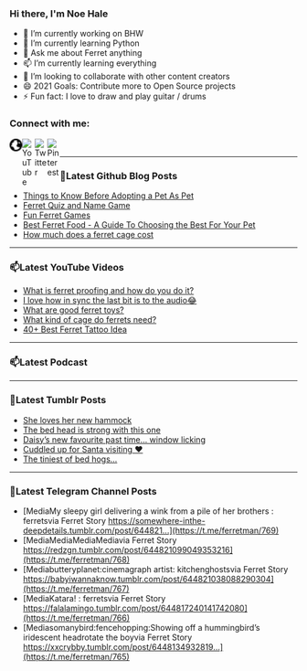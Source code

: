### Hi there, I'm Noe Hale

- 🔭 I’m currently working on BHW
- 🌱 I’m currently learning Python
- 💬 Ask me about Ferret anything
- 📫 I’m currently learning everything
- 🔭 I’m looking to collaborate with other content creators
- 😄 2021 Goals: Contribute more to Open Source projects
- ⚡ Fun fact: I love to draw and play guitar / drums

### Connect with me:

[<img align="left" alt="ferretvoice.com" width="22px" src="https://raw.githubusercontent.com/iconic/open-iconic/master/svg/globe.svg" />](https://ferretvoice.com)
[<img align="left" alt="YouTube" width="22px" src="https://cdn.jsdelivr.net/npm/simple-icons@v3/icons/youtube.svg" />](https://www.youtube.com/channel/UCk665XTfaMLVwFVWUmgnDiw)
[<img align="left" alt="Twitter" width="22px" src="https://cdn.jsdelivr.net/npm/simple-icons@v3/icons/twitter.svg" />](https://twitter.com/voiceferret)
[<img align="left" alt="Pinterest" width="22px" src="https://cdn.jsdelivr.net/npm/simple-icons@v3/icons/pinterest.svg" />](https://www.pinterest.com/voiceferret/)

<br />

---
### 🔭Latest Github Blog Posts
<!-- GITHUB:START -->
- [Things to Know Before Adopting a Pet As Pet](http://noehale.github.io/things-to-know-before-adopting-a-pet-as-pet/)
- [Ferret Quiz and Name Game](http://noehale.github.io/ferret-quiz/)
- [Fun Ferret Games](http://noehale.github.io/fun-ferret-games/)
- [Best Ferret Food - A Guide To Choosing the Best For Your Pet](http://noehale.github.io/best-ferret-food/)
- [How much does a ferret cage cost](http://noehale.github.io/how-much-does-a-ferret-cage-cost/)
<!-- GITHUB:END -->
---
### 📫Latest YouTube Videos

<!-- YOUTUBE:START -->
- [What is ferret proofing and how do you do it?](https://www.youtube.com/watch?v=81Syh_DJBQQ)
- [I love how in sync the last bit is to the audio😂](https://www.youtube.com/watch?v=WHBeGHwSlGY)
- [What are good ferret toys?](https://www.youtube.com/watch?v=tPxRilBzc0s)
- [What kind of cage do ferrets need?](https://www.youtube.com/watch?v=xzz6hC3sR5A)
- [40+ Best Ferret Tattoo Idea](https://www.youtube.com/watch?v=KIKqduR6Xcs)
<!-- YOUTUBE:END -->

---
### 📫Latest Podcast

<!-- PODCAST:START -->
<!-- PODCAST:END -->
---
### 📝Latest Tumblr Posts

<!-- TUMBLR:START -->
- [She loves her new hammock](https://come-forth-into-the-light.tumblr.com/post/644836198524813312)
- [The bed head is strong with this one](https://come-forth-into-the-light.tumblr.com/post/644813493124644864)
- [Daisy’s new favourite past time… window licking](https://come-forth-into-the-light.tumblr.com/post/644768268594429952)
- [Cuddled up for Santa visiting ❤](https://come-forth-into-the-light.tumblr.com/post/644747374479245312)
- [The tiniest of bed hogs…](https://come-forth-into-the-light.tumblr.com/post/644722899488587776)
<!-- TUMBLR:END -->
---
### 📝Latest Telegram Channel Posts

<!-- TELEGRAM:START -->
- [MediaMy sleepy girl delivering a wink from a pile of her brothers : ferretsvia Ferret Story https://somewhere-inthe-deepdetails.tumblr.com/post/644821...](https://t.me/ferretman/769)
- [MediaMediaMediaMediavia Ferret Story https://redzgn.tumblr.com/post/644821099049353216](https://t.me/ferretman/768)
- [Mediabutteryplanet:cinemagraph artist: kitchenghostsvia Ferret Story https://babyiwannaknow.tumblr.com/post/644821038088290304](https://t.me/ferretman/767)
- [MediaKatara! : ferretsvia Ferret Story https://falalamingo.tumblr.com/post/644817240141742080](https://t.me/ferretman/766)
- [Mediasomanybird:fencehopping:Showing off a hummingbird’s iridescent headrotate the boyvia Ferret Story https://xxcrybby.tumblr.com/post/6448134932819...](https://t.me/ferretman/765)
<!-- TELEGRAM:END -->
